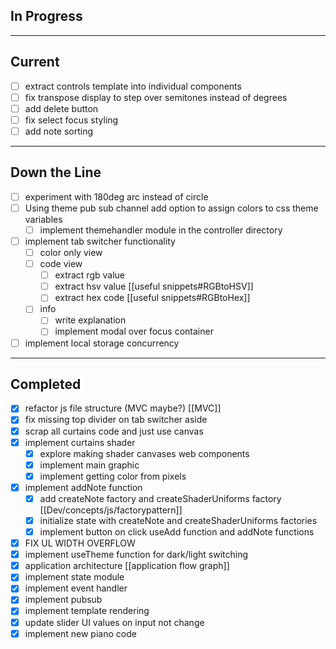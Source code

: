 
## In Progress


---

## Current
- [ ] extract controls template into individual components
- [ ] fix transpose display to step over semitones instead of degrees
- [ ] add delete button
- [ ] fix select focus styling
- [ ] add note sorting

---

## Down the Line
- [ ] experiment with 180deg arc instead of circle
- [ ] Using theme pub sub channel add option to assign colors to css theme variables
	- [ ] implement themehandler module in the controller directory
- [ ] implement tab switcher functionality
	- [ ] color only view
	- [ ] code view
		- [ ] extract rgb value
		- [ ] extract hsv value [[useful snippets#RGBtoHSV]]
		- [ ] extract hex code [[useful snippets#RGBtoHex]]
	- [ ] info
		- [ ] write explanation
		- [ ] implement modal over focus container
- [ ] implement local storage concurrency

 ---

## Completed
- [x] refactor js file structure (MVC maybe?) [[MVC]]
- [x] fix missing top divider on tab switcher aside
- [x] scrap all curtains code and just use canvas
- [x] implement curtains shader
	- [x] explore making shader canvases web components
	- [x] implement main graphic
	- [x] implement getting color from pixels
- [x] implement addNote function
	- [x] add createNote factory and createShaderUniforms factory [[Dev/concepts/js/factorypattern]]
	- [x] initialize state with createNote and createShaderUniforms factories
	- [x] implement button on click useAdd function and addNote functions
- [x] FIX UL WIDTH OVERFLOW
- [x] implement useTheme function for dark/light switching
- [x] application architecture [[application flow graph]]
- [x] implement state module
- [x] implement event handler
- [x] implement pubsub 
- [x] implement template rendering
- [x] update slider UI values on input not change
- [x] implement new piano code